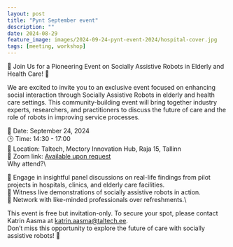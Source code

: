 ```yaml
---
layout: post
title: "Pynt September event"
description: ""
date: 2024-08-29
feature_image: images/2024-09-24-pynt-event-2024/hospital-cover.jpg
tags: [meeting, workshop]
---
```


🚀 Join Us for a Pioneering Event on Socially Assistive Robots in Elderly and Health Care! 🤖

We are excited to invite you to an exclusive event focused on enhancing social interaction through Socially Assistive Robots in elderly and health care settings. This community-building event will bring together industry experts, researchers, and practitioners to discuss the future of care and the role of robots in improving service processes.

📅 Date: September 24, 2024\
🕒 Time: 14:30 - 17:00\
📍 Location: Taltech, Mectory Innovation Hub, Raja 15, Tallinn\
🔗 Zoom link: [Available upon request](mailto:katrin.aasma@taltech.ee)\
Why attend?\
<!--more-->

🌟 Engage in insightful panel discussions on real-life findings from pilot projects in hospitals, clinics, and elderly care facilities.\
🌟 Witness live demonstrations of socially assistive robots in action.\
🌟 Network with like-minded professionals over refreshments.\

This event is free but invitation-only. To secure your spot, please contact Katrin Aasma at [katrin.aasma@taltech.ee](mailto:katrin.aasma@taltech.ee).\
Don’t miss this opportunity to explore the future of care with socially assistive robots! 🚀